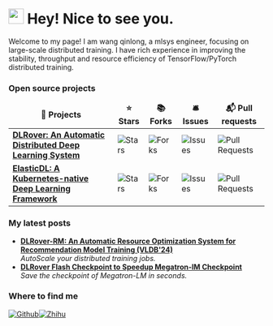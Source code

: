 <h1><img src="https://emojis.slackmojis.com/emojis/images/1531849430/4246/blob-sunglasses.gif?1531849430" width="30"/> Hey! Nice to see you.</h1>

Welcome to my page! I am wang qinlong, a mlsys engineer, focusing on large-scale
distributed training. I have rich experience in improving the stability, throughput
and resource efficiency of TensorFlow/PyTorch distributed training.


<h3>Open source projects</h3>
<table>
  <thead align="center">
    <tr>
      <td><b>🎁 Projects</b></td>
      <td><b>⭐ Stars</b></td>
      <td><b>📚 Forks</b></td>
      <td><b>🛎 Issues</b></td>
      <td><b>📬 Pull requests</b></td>
    </tr>
  </thead>
  <tbody>
    <tr>
      <td><a href="https://github.com/intelligent-machine-learning/dlrover"><b>DLRover: An Automatic Distributed Deep Learning System</b></a></td>
      <td><img alt="Stars" src="https://img.shields.io/github/stars/intelligent-machine-learning/dlrover?style=flat-square&labelColor=343b41"/></td>
      <td><img alt="Forks" src="https://img.shields.io/github/forks/intelligent-machine-learning/dlrover?style=flat-square&labelColor=343b41"/></td>
      <td><img alt="Issues" src="https://img.shields.io/github/issues/intelligent-machine-learning/dlrover?style=flat-square&labelColor=343b41"/></td>
      <td><img alt="Pull Requests" src="https://img.shields.io/github/issues-pr/intelligent-machine-learning/dlrover?style=flat-square&labelColor=343b41"/></td>
    </tr>
	  <tr>
      <td><a href="https://github.com/https://github.com/sql-machine-learning/elasticdl"><b>ElasticDL: A Kubernetes-native Deep Learning Framework</b></a></td>
      <td><img alt="Stars" src="https://img.shields.io/github/stars/sql-machine-learning/elasticdl?style=flat-square&labelColor=343b41"/></td>
      <td><img alt="Forks" src="https://img.shields.io/github/forks/sql-machine-learning/elasticdl?style=flat-square&labelColor=343b41"/></td>
      <td><img alt="Issues" src="https://img.shields.io/github/issues/sql-machine-learning/elasticdl?style=flat-square&labelColor=343b41"/></td>
      <td><img alt="Pull Requests" src="https://img.shields.io/github/issues-pr/sql-machine-learning/elasticdl?style=flat-square&labelColor=343b41"/></td>
    </tr>
  </tbody>
</table>

<h3>My latest posts</h3>
<ul>
<li><a href="https://arxiv.org/pdf/2304.01468v2"><b>DLRover-RM: An Automatic Resource Optimization System for Recommendation Model Training (VLDB'24)</b></a><br/><i>AutoScale your distributed training jobs.</i></li>
<li><a href="https://zhuanlan.zhihu.com/p/684241366"><b>DLRover Flash Checkpoint to Speedup Megatron-lM Checkpoint</b></a><br/><i>Save the checkpoint of Megatron-LM in seconds.</i></li>
</ul>

<h3>Where to find me</h3>
<p><a href="https://github.com/workingloong" target="_blank"><img alt="Github" src="https://img.shields.io/badge/GitHub-%2312100E.svg?&style=for-the-badge&logo=Github&logoColor=white" /></a><a href="https://www.zhihu.com/people/workingloong-94" target="_blank"><img alt="Zhihu" src="https://img.shields.io/badge/%E7%9F%A5%E4%B9%8E-8A2BE3" /></a>
</p>

